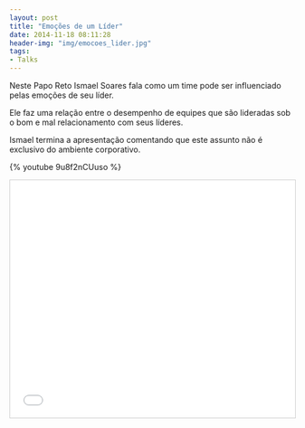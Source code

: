 ```yaml
---
layout: post
title: "Emoções de um Líder" 
date: 2014-11-18 08:11:28
header-img: "img/emocoes_lider.jpg"
tags:
- Talks 
---
```

Neste Papo Reto Ismael Soares fala como um time pode ser influenciado pelas emoções de seu líder.

Ele faz uma relação entre o desempenho de equipes que são lideradas sob o bom e mal relacionamento com seus líderes.

Ismael termina a apresentação comentando que este assunto não é exclusivo do ambiente corporativo.

{% youtube 9u8f2nCUuso %}

<iframe style="border: 1px solid #CCC; border-width: 1px; margin-bottom: 5px; max-width: 100%;" src="//www.slideshare.net/slideshow/embed_code/40876444" width="560" height="420" frameborder="0" marginwidth="0" marginheight="0" scrolling="no" allowfullscreen="allowfullscreen"> </iframe>
<br>
